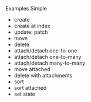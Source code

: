 Examples Simple
- create
- create at index
- update: patch
- move
- delete
- attach/detach one-to-one
- attach/detach one-to-many
- attach/detach many-to-many
- move attached
- delete with attachments
- sort
- sort attached
- set state
